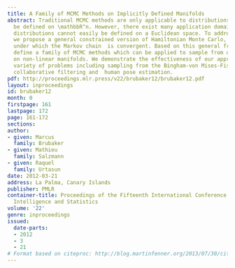 ```yaml
---
title: A Family of MCMC Methods on Implicitly Defined Manifolds
abstract: Traditional MCMC methods are only applicable to distributions which can
  be defined on \mathbbR^n. However, there exist many application domains where the
  distributions cannot easily be defined on a Euclidean space. To address this limitation,
  we propose a general constrained version of Hamiltonian Monte Carlo, and  give conditions
  under which the Markov chain  is convergent. Based on this general framework we
  define a family of MCMC methods which can be applied to sample from distributions
  on non-linear manifolds. We demonstrate the effectiveness of our approach  on a
  variety of problems including sampling from the Bingham-von Mises-Fisher distribution,
  collaborative filtering and  human pose estimation.
pdf: http://proceedings.mlr.press/v22/brubaker12/brubaker12.pdf
layout: inproceedings
id: brubaker12
month: 0
firstpage: 161
lastpage: 172
page: 161-172
sections: 
author:
- given: Marcus
  family: Brubaker
- given: Mathieu
  family: Salzmann
- given: Raquel
  family: Urtasun
date: 2012-03-21
address: La Palma, Canary Islands
publisher: PMLR
container-title: Proceedings of the Fifteenth International Conference on Artificial
  Intelligence and Statistics
volume: '22'
genre: inproceedings
issued:
  date-parts:
  - 2012
  - 3
  - 21
# Format based on citeproc: http://blog.martinfenner.org/2013/07/30/citeproc-yaml-for-bibliographies/
---
```

